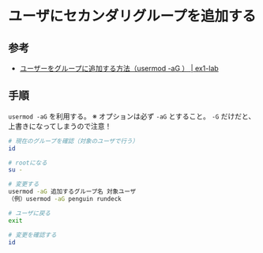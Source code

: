 # ユーザにセカンダリグループを追加する

## 参考
- [ユーザーをグループに追加する方法（usermod \-aG ） \| ex1\-lab](https://ex1.m-yabe.com/archives/2867)


## 手順
`usermod -aG` を利用する。
※ オプションは必ず `-aG` とすること。
`-G` だけだと、上書きになってしまうので注意！

```bash
# 現在のグループを確認（対象のユーザで行う）
id

# rootになる
su -

# 変更する
usermod -aG 追加するグループ名 対象ユーザ
（例）usermod -aG penguin rundeck

# ユーザに戻る
exit

# 変更を確認する
id
```


